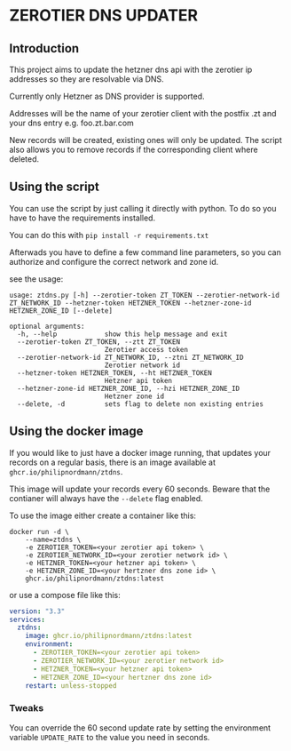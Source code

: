 # ZEROTIER DNS UPDATER
## Introduction
This project aims to update the hetzner dns api with the zerotier ip addresses so they are resolvable via DNS.

Currently only Hetzner as DNS provider is supported.

Addresses will be the name of your zerotier client with the postfix .zt and your dns entry e.g. foo.zt.bar.com

New records will be created, existing ones will only be updated. The script also allows you to remove records if the corresponding client where deleted.

## Using the script
You can use the script by just calling it directly with python.
To do so you have to have the requirements installed.

You can do this with `pip install -r requirements.txt`

Afterwads you have to define a few command line parameters, so you can authorize and configure the correct network and zone id.

see the usage:

```
usage: ztdns.py [-h] --zerotier-token ZT_TOKEN --zerotier-network-id ZT_NETWORK_ID --hetzner-token HETZNER_TOKEN --hetzner-zone-id HETZNER_ZONE_ID [--delete]

optional arguments:
  -h, --help            show this help message and exit
  --zerotier-token ZT_TOKEN, --ztt ZT_TOKEN
                        Zerotier access token
  --zerotier-network-id ZT_NETWORK_ID, --ztni ZT_NETWORK_ID
                        Zerotier network id
  --hetzner-token HETZNER_TOKEN, --ht HETZNER_TOKEN
                        Hetzner api token
  --hetzner-zone-id HETZNER_ZONE_ID, --hzi HETZNER_ZONE_ID
                        Hetzner zone id
  --delete, -d          sets flag to delete non existing entries
```

## Using the docker image
If you would like to just have a docker image running, that updates your records on a regular basis, there is an image available at `ghcr.io/philipnordmann/ztdns`.

This image will update your records every 60 seconds. Beware that the contianer will always have the `--delete` flag enabled.

To use the image either create a container like this:

```
docker run -d \
    --name=ztdns \
    -e ZEROTIER_TOKEN=<your zerotier api token> \
    -e ZEROTIER_NETWORK_ID=<your zerotier network id> \
    -e HETZNER_TOKEN=<your hetzner api token> \
    -e HETZNER_ZONE_ID=<your hertzner dns zone id> \
    ghcr.io/philipnordmann/ztdns:latest
```

or use a compose file like this:
```yaml
version: "3.3"
services:
  ztdns:
    image: ghcr.io/philipnordmann/ztdns:latest
    environment:
      - ZEROTIER_TOKEN=<your zerotier api token>
      - ZEROTIER_NETWORK_ID=<your zerotier network id>
      - HETZNER_TOKEN=<your hetzner api token>
      - HETZNER_ZONE_ID=<your hertzner dns zone id>
    restart: unless-stopped
```

### Tweaks
You can override the 60 second update rate by setting the environment variable `UPDATE_RATE` to the value you need in seconds.